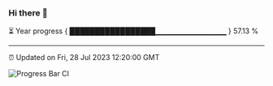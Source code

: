 ### Hi there 👋

⏳ Year progress { █████████████████▁▁▁▁▁▁▁▁▁▁▁▁▁ } 57.13 %

---

⏰ Updated on Fri, 28 Jul 2023 12:20:00 GMT

![Progress Bar CI](https://github.com/liununu/liununu/workflows/Progress%20Bar%20CI/badge.svg)
